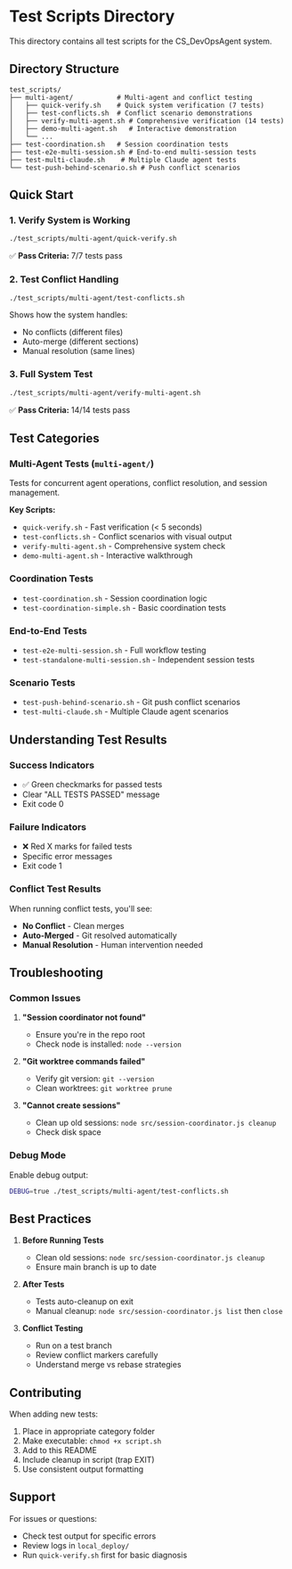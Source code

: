 # Test Scripts Directory

This directory contains all test scripts for the CS_DevOpsAgent system.

## Directory Structure

```
test_scripts/
├── multi-agent/           # Multi-agent and conflict testing
│   ├── quick-verify.sh    # Quick system verification (7 tests)
│   ├── test-conflicts.sh  # Conflict scenario demonstrations
│   ├── verify-multi-agent.sh # Comprehensive verification (14 tests)
│   ├── demo-multi-agent.sh   # Interactive demonstration
│   └── ...
├── test-coordination.sh   # Session coordination tests
├── test-e2e-multi-session.sh # End-to-end multi-session tests
├── test-multi-claude.sh    # Multiple Claude agent tests
└── test-push-behind-scenario.sh # Push conflict scenarios
```

## Quick Start

### 1. Verify System is Working
```bash
./test_scripts/multi-agent/quick-verify.sh
```
✅ **Pass Criteria:** 7/7 tests pass

### 2. Test Conflict Handling
```bash
./test_scripts/multi-agent/test-conflicts.sh
```
Shows how the system handles:
- No conflicts (different files)
- Auto-merge (different sections)
- Manual resolution (same lines)

### 3. Full System Test
```bash
./test_scripts/multi-agent/verify-multi-agent.sh
```
✅ **Pass Criteria:** 14/14 tests pass

## Test Categories

### Multi-Agent Tests (`multi-agent/`)
Tests for concurrent agent operations, conflict resolution, and session management.

**Key Scripts:**
- `quick-verify.sh` - Fast verification (< 5 seconds)
- `test-conflicts.sh` - Conflict scenarios with visual output
- `verify-multi-agent.sh` - Comprehensive system check
- `demo-multi-agent.sh` - Interactive walkthrough

### Coordination Tests
- `test-coordination.sh` - Session coordination logic
- `test-coordination-simple.sh` - Basic coordination tests

### End-to-End Tests
- `test-e2e-multi-session.sh` - Full workflow testing
- `test-standalone-multi-session.sh` - Independent session tests

### Scenario Tests
- `test-push-behind-scenario.sh` - Git push conflict scenarios
- `test-multi-claude.sh` - Multiple Claude agent scenarios

## Understanding Test Results

### Success Indicators
- ✅ Green checkmarks for passed tests
- Clear "ALL TESTS PASSED" message
- Exit code 0

### Failure Indicators
- ❌ Red X marks for failed tests
- Specific error messages
- Exit code 1

### Conflict Test Results
When running conflict tests, you'll see:
- **No Conflict** - Clean merges
- **Auto-Merged** - Git resolved automatically
- **Manual Resolution** - Human intervention needed

## Troubleshooting

### Common Issues

1. **"Session coordinator not found"**
   - Ensure you're in the repo root
   - Check node is installed: `node --version`

2. **"Git worktree commands failed"**
   - Verify git version: `git --version`
   - Clean worktrees: `git worktree prune`

3. **"Cannot create sessions"**
   - Clean up old sessions: `node src/session-coordinator.js cleanup`
   - Check disk space

### Debug Mode
Enable debug output:
```bash
DEBUG=true ./test_scripts/multi-agent/test-conflicts.sh
```

## Best Practices

1. **Before Running Tests**
   - Clean old sessions: `node src/session-coordinator.js cleanup`
   - Ensure main branch is up to date

2. **After Tests**
   - Tests auto-cleanup on exit
   - Manual cleanup: `node src/session-coordinator.js list` then `close`

3. **Conflict Testing**
   - Run on a test branch
   - Review conflict markers carefully
   - Understand merge vs rebase strategies

## Contributing

When adding new tests:
1. Place in appropriate category folder
2. Make executable: `chmod +x script.sh`
3. Add to this README
4. Include cleanup in script (trap EXIT)
5. Use consistent output formatting

## Support

For issues or questions:
- Check test output for specific errors
- Review logs in `local_deploy/`
- Run `quick-verify.sh` first for basic diagnosis